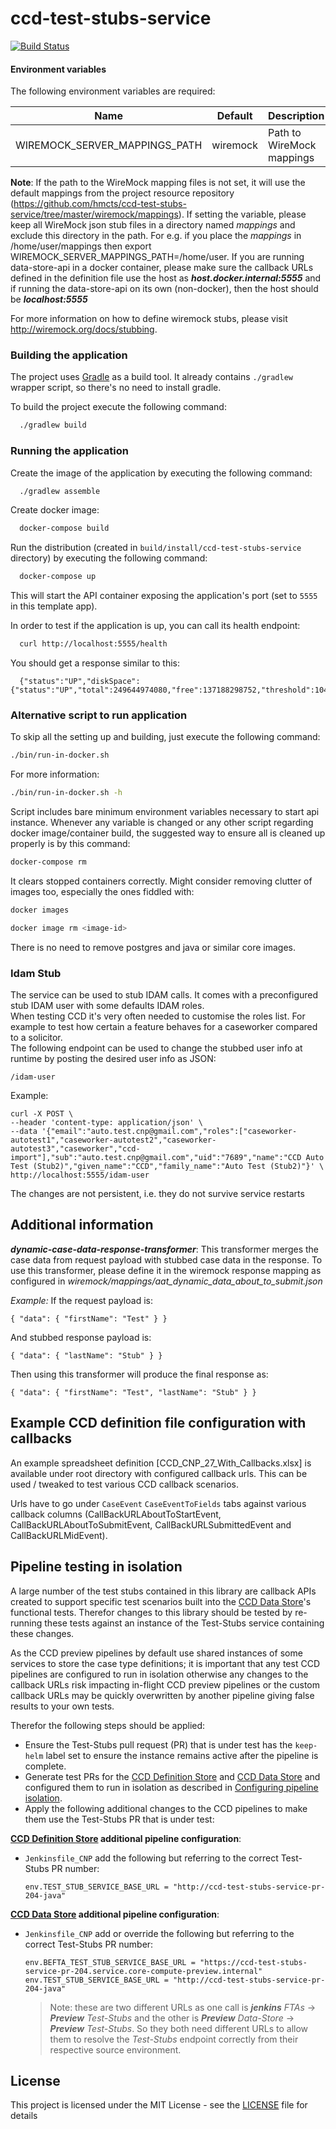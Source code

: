 # ccd-test-stubs-service

[![Build Status](https://travis-ci.org/hmcts/ccd-test-stubs-service.svg?branch=master)](https://travis-ci.org/hmcts/ccd-test-stubs-service)

#### Environment variables
The following environment variables are required:

| Name                          | Default  | Description               |
|-------------------------------|----------|---------------------------|
| WIREMOCK_SERVER_MAPPINGS_PATH | wiremock | Path to WireMock mappings |

__Note__: If the path to the WireMock mapping files is not set, it will use the default mappings from the project
resource repository (https://github.com/hmcts/ccd-test-stubs-service/tree/master/wiremock/mappings). If
setting the variable, please keep all WireMock json stub files in a directory named
_mappings_ and exclude this directory in the path. For e.g. if you place the _mappings_ in /home/user/mappings then
export WIREMOCK_SERVER_MAPPINGS_PATH=/home/user. If you are running data-store-api in a docker container, please make
sure the callback URLs defined in the definition file use the host as **_host.docker.internal:5555_** and if running
the data-store-api on its own (non-docker), then the host should be **_localhost:5555_**

For more information on how to define wiremock stubs, please visit http://wiremock.org/docs/stubbing.

### Building the application

The project uses [Gradle](https://gradle.org) as a build tool. It already contains
`./gradlew` wrapper script, so there's no need to install gradle.

To build the project execute the following command:

```bash
  ./gradlew build
```

### Running the application

Create the image of the application by executing the following command:

```bash
  ./gradlew assemble
```

Create docker image:

```bash
  docker-compose build
```

Run the distribution (created in `build/install/ccd-test-stubs-service` directory)
by executing the following command:

```bash
  docker-compose up
```

This will start the API container exposing the application's port
(set to `5555` in this template app).

In order to test if the application is up, you can call its health endpoint:

```bash
  curl http://localhost:5555/health
```

You should get a response similar to this:

```
  {"status":"UP","diskSpace":{"status":"UP","total":249644974080,"free":137188298752,"threshold":10485760}}
```

### Alternative script to run application

To skip all the setting up and building, just execute the following command:

```bash
./bin/run-in-docker.sh
```

For more information:

```bash
./bin/run-in-docker.sh -h
```

Script includes bare minimum environment variables necessary to start api instance. Whenever any variable is changed or any other script regarding docker image/container build, the suggested way to ensure all is cleaned up properly is by this command:

```bash
docker-compose rm
```

It clears stopped containers correctly. Might consider removing clutter of images too, especially the ones fiddled with:

```bash
docker images

docker image rm <image-id>
```

There is no need to remove postgres and java or similar core images.

### Idam Stub

The service can be used to stub IDAM calls. It comes with a preconfigured stub IDAM user with some defaults IDAM roles.\
When testing CCD it's very often needed to customise the roles list. For example to test how certain a feature behaves for a caseworker compared to a solicitor.\
The following endpoint can be used to change the stubbed user info at runtime by posting the desired user info as JSON:

```
/idam-user
```

Example:

```
curl -X POST \
--header 'content-type: application/json' \
--data '{"email":"auto.test.cnp@gmail.com","roles":["caseworker-autotest1","caseworker-autotest2","caseworker-autotest3","caseworker","ccd-import"],"sub":"auto.test.cnp@gmail.com","uid":"7689","name":"CCD Auto Test (Stub2)","given_name":"CCD","family_name":"Auto Test (Stub2)"}' \
http://localhost:5555/idam-user
```

The changes are not persistent, i.e. they do not survive service restarts

## Additional information

**_dynamic-case-data-response-transformer_**: This transformer merges the case data from request payload with stubbed
case data in the response. To use this transformer, please define it in the wiremock response mapping as configured
in _wiremock/mappings/aat_dynamic_data_about_to_submit.json_

_Example:_
If the request payload is:

`{
  "data": {
    "firstName": "Test"
  }
}`

And stubbed response payload is:

`{
  "data": {
    "lastName": "Stub"
  }
}`

Then using this transformer will produce the final response as:

`{
  "data": {
    "firstName": "Test",
    "lastName": "Stub"
  }
}`

## Example CCD definition file configuration with callbacks

An example spreadsheet definition [CCD_CNP_27_With_Callbacks.xlsx] is available under root directory with configured callback urls. This can be used / tweaked to test various CCD callback scenarios.

Urls have to go under `CaseEvent` `CaseEventToFields` tabs against various callback columns (CallBackURLAboutToStartEvent, CallBackURLAboutToSubmitEvent, CallBackURLSubmittedEvent and CallBackURLMidEvent).


## Pipeline testing in isolation

A large number of the test stubs contained in this library are callback APIs created to support specific test scenarios
built into the [CCD Data Store](https://github.com/hmcts/ccd-data-store-api)'s functional tests.  Therefor changes to
this library should be tested by re-running these tests against an instance of the Test-Stubs service containing these
changes.

As the CCD preview pipelines by default use shared instances of some services to store the case type definitions; it is
important that any test CCD pipelines are configured to run in isolation otherwise any changes to the callback URLs
risk impacting in-flight CCD preview pipelines or the custom callback URLs may be quickly overwritten by another
pipeline giving false results to your own tests.

Therefor the following steps should be applied:

* Ensure the Test-Stubs pull request (PR) that is under test has the `keep-helm` label set to ensure the instance
  remains active after the pipeline is complete.
* Generate test PRs for the [CCD Definition Store](https://github.com/hmcts/ccd-definition-store-api) and
  [CCD Data Store](https://github.com/hmcts/ccd-data-store-api) and configured them to run in isolation as described in
  [Configuring pipeline isolation](https://github.com/hmcts/ccd-test-definitions/blob/master/README.md#configuring-pipeline-isolation).
* Apply the following additional changes to the CCD pipelines to make them use the Test-Stubs PR that is under test:

**[CCD Definition Store](https://github.com/hmcts/ccd-definition-store-api) additional pipeline configuration**:
* `Jenkinsfile_CNP` add the following but referring to the correct Test-Stubs PR number:
  ```
  env.TEST_STUB_SERVICE_BASE_URL = "http://ccd-test-stubs-service-pr-204-java"
  ```

**[CCD Data Store](https://github.com/hmcts/ccd-data-store-api) additional pipeline configuration**:

* `Jenkinsfile_CNP` add or override the following but referring to the correct Test-Stubs PR number:
  ```
  env.BEFTA_TEST_STUB_SERVICE_BASE_URL = "https://ccd-test-stubs-service-pr-204.service.core-compute-preview.internal"
  env.TEST_STUB_SERVICE_BASE_URL = "http://ccd-test-stubs-service-pr-204-java"
  ```
  > Note: these are two different URLs as one call is ***jenkins** FTAs* -> ***Preview** Test-Stubs* and the other is
  > ***Preview** Data-Store* -> ***Preview** Test-Stubs*.  So they both need different URLs to allow them to resolve the
  > *Test-Stubs* endpoint correctly from their respective source environment.

## License

This project is licensed under the MIT License - see the [LICENSE](LICENSE) file for details
